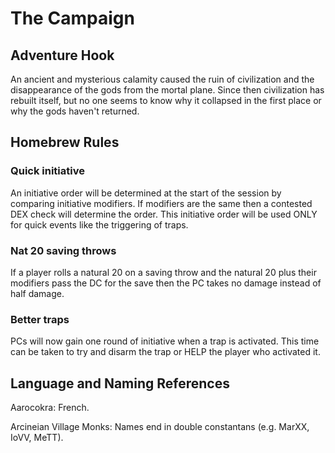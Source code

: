# The Campaign

## Adventure Hook
An ancient and mysterious calamity caused the ruin of civilization and the disappearance of the gods from the mortal plane. Since then civilization has rebuilt itself, but no one seems to know why it collapsed in the first place or why the gods haven't returned.


## Homebrew Rules
### Quick initiative
An initiative order will be determined at the start of the session by comparing initiative modifiers. If modifiers are the same then a contested DEX check will determine the order. This initiative order will be used ONLY for quick events like the triggering of traps. 

### Nat 20 saving throws
If a player rolls a natural 20 on a saving throw and the natural 20 plus their modifiers pass the DC for the save then the PC takes no damage instead of half damage.

### Better traps
PCs will now gain one round of initiative when a trap is activated. This time can be taken to try and disarm the trap or HELP the player who activated it.


## Language and Naming References
Aarocokra: French.

Arcineian Village Monks: Names end in double constantans (e.g. MarXX, IoVV, MeTT).
